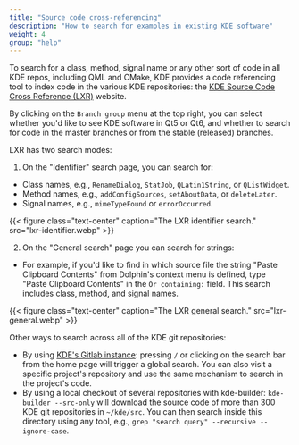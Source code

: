 ```yaml
---
title: "Source code cross-referencing"
description: "How to search for examples in existing KDE software"
weight: 4
group: "help"
---
```


To search for a class, method, signal name or any other sort of code in all KDE repos, including QML and CMake, KDE provides a code referencing tool to index code in the various KDE repositories: the [KDE Source Code Cross Reference (LXR)](https://lxr.kde.org/) website.

By clicking on the `Branch group` menu at the top right, you can select whether you'd like to see KDE software in Qt5 or Qt6, and whether to search for code in the master branches or from the stable (released) branches.

LXR has two search modes:

1. On the "Identifier" search page, you can search for:
  * Class names, e.g., `RenameDialog`, `StatJob`, `QLatin1String`, or `QListWidget`.
  * Method names, e.g., `addConfigSources`, `setAboutData`, or `deleteLater`.
  * Signal names, e.g., `mimeTypeFound` or `errorOccurred`.

{{< figure class="text-center" caption="The LXR identifier search." src="lxr-identifier.webp" >}}

2. On the "General search" page you can search for strings:
  * For example, if you'd like to find in which source file the string "Paste Clipboard Contents" from Dolphin's context menu is defined, type "Paste Clipboard Contents" in the `Or containing:` field. This search includes class, method, and signal names.

{{< figure class="text-center" caption="The LXR general search." src="lxr-general.webp" >}}

Other ways to search across all of the KDE git repositories:

* By using [KDE's Gitlab instance](https://invent.kde.org): pressing `/` or clicking on the search bar from the home page will trigger a global search. You can also visit a specific project's repository and use the same mechanism to search in the project's code.
* By using a local checkout of several repositories with kde-builder: `kde-builder --src-only` will download the source code of more than 300 KDE git repositories in `~/kde/src`. You can then search inside this directory using any tool, e.g., `grep "search query" --recursive --ignore-case`.
